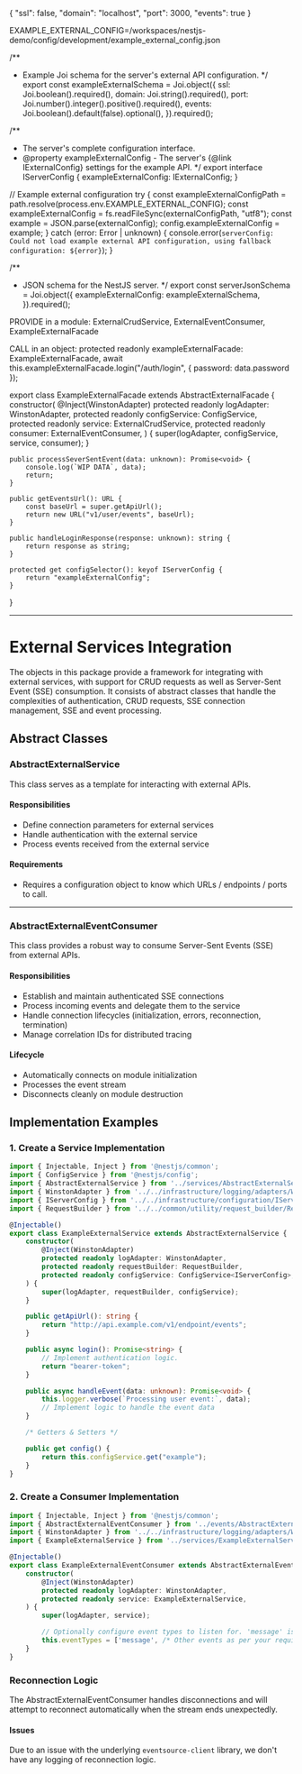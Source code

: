 
{
    "ssl": false,
    "domain": "localhost",
    "port": 3000,
    "events": true
}



EXAMPLE_EXTERNAL_CONFIG=/workspaces/nestjs-demo/config/development/example_external_config.json



/**
 * Example Joi schema for the server's external API configuration.
 */
export const exampleExternalSchema = Joi.object({
    ssl: Joi.boolean().required(),
	domain: Joi.string().required(),
	port: Joi.number().integer().positive().required(),
	events: Joi.boolean().default(false).optional(),
}).required();




/**
 * The server's complete configuration interface.
 * @property exampleExternalConfig - The server's {@link IExternalConfig} settings for the example API.
 */
export interface IServerConfig {
	exampleExternalConfig: IExternalConfig;
}




// Example external configuration
try {
    const exampleExternalConfigPath = path.resolve(process.env.EXAMPLE_EXTERNAL_CONFIG);
    const exampleExternalConfig = fs.readFileSync(externalConfigPath, "utf8");
    const example = JSON.parse(externalConfig);
    config.exampleExternalConfig = example;
} catch (error: Error | unknown) {
    console.error(`serverConfig: Could not load example external API configuration, using fallback configuration: ${error}`);
}



/**
 * JSON schema for the NestJS server.
 */
export const serverJsonSchema = Joi.object({
    exampleExternalConfig: exampleExternalSchema,
}).required();


PROVIDE in a module:
ExternalCrudService,
ExternalEventConsumer,
ExampleExternalFacade

CALL in an object:
protected readonly exampleExternalFacade: ExampleExternalFacade,
await this.exampleExternalFacade.login("/auth/login", { password: data.password });




export class ExampleExternalFacade extends AbstractExternalFacade {
    constructor(
        @Inject(WinstonAdapter)
        protected readonly logAdapter: WinstonAdapter,
        protected readonly configService: ConfigService<IServerConfig>,
        protected readonly service: ExternalCrudService,
        protected readonly consumer: ExternalEventConsumer,
    ) {
        super(logAdapter, configService, service, consumer);
    }

    public processSeverSentEvent(data: unknown): Promise<void> {
        console.log(`WIP DATA`, data);
        return;
    }

    public getEventsUrl(): URL {
        const baseUrl = super.getApiUrl();
        return new URL("v1/user/events", baseUrl);
    }

    public handleLoginResponse(response: unknown): string {
        return response as string;
    }

    protected get configSelector(): keyof IServerConfig {
        return "exampleExternalConfig";
    }
}


--------------------------------------------------




# External Services Integration
The objects in this package provide a framework for integrating with external services, with support for CRUD requests as well as Server-Sent Event (SSE) consumption. It consists of abstract classes that handle the complexities of authentication, CRUD requests, SSE connection management, SSE and event processing.

## Abstract Classes
### AbstractExternalService
This class serves as a template for interacting with external APIs.

#### Responsibilities
- Define connection parameters for external services
- Handle authentication with the external service
- Process events received from the external service

#### Requirements
- Requires a configuration object to know which URLs / endpoints / ports to call.

<hr/>

### AbstractExternalEventConsumer
This class provides a robust way to consume Server-Sent Events (SSE) from external APIs.

#### Responsibilities
- Establish and maintain authenticated SSE connections
- Process incoming events and delegate them to the service
- Handle connection lifecycles (initialization, errors, reconnection, termination)
- Manage correlation IDs for distributed tracing

#### Lifecycle
- Automatically connects on module initialization
- Processes the event stream
- Disconnects cleanly on module destruction

## Implementation Examples
### 1. Create a Service Implementation
```typescript
import { Injectable, Inject } from '@nestjs/common';
import { ConfigService } from '@nestjs/config';
import { AbstractExternalService } from '../services/AbstractExternalService';
import { WinstonAdapter } from '../../infrastructure/logging/adapters/WinstonAdapter';
import { IServerConfig } from '../../infrastructure/configuration/IServerConfig';
import { RequestBuilder } from '../../common/utility/request_builder/RequestBuilder';

@Injectable()
export class ExampleExternalService extends AbstractExternalService {
    constructor(
        @Inject(WinstonAdapter)
        protected readonly logAdapter: WinstonAdapter,
        protected readonly requestBuilder: RequestBuilder,
        protected readonly configService: ConfigService<IServerConfig>,
    ) {
        super(logAdapter, requestBuilder, configService);
    }

    public getApiUrl(): string {
        return "http://api.example.com/v1/endpoint/events";
    }

    public async login(): Promise<string> {
        // Implement authentication logic.
        return "bearer-token";
    }

    public async handleEvent(data: unknown): Promise<void> {
        this.logger.verbose(`Processing user event:`, data);
        // Implement logic to handle the event data
    }

    /* Getters & Setters */

    public get config() {
        return this.configService.get("example");
    }
}
```

### 2. Create a Consumer Implementation
```typescript
import { Injectable, Inject } from '@nestjs/common';
import { AbstractExternalEventConsumer } from '../events/AbstractExternalEventConsumer';
import { WinstonAdapter } from '../../infrastructure/logging/adapters/WinstonAdapter';
import { ExampleExternalService } from '../services/ExampleExternalService';

@Injectable()
export class ExampleExternalEventConsumer extends AbstractExternalEventConsumer {
    constructor(
        @Inject(WinstonAdapter)
        protected readonly logAdapter: WinstonAdapter,
        protected readonly service: ExampleExternalService,
    ) {
        super(logAdapter, service);

        // Optionally configure event types to listen for. 'message' is the default event being listened to.
        this.eventTypes = ['message', /* Other events as per your requirements */];
    }
}
```

### Reconnection Logic
The AbstractExternalEventConsumer handles disconnections and will attempt to reconnect automatically when the stream ends unexpectedly.  

#### Issues
Due to an issue with the underlying `eventsource-client` library, we don't have any logging of reconnection logic.